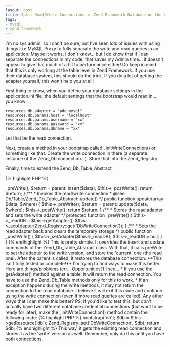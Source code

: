 ```yaml
---
layout: post
title: Split Read/Write Connections in Zend Framework Database on the Application Level
tags:
- mysql
- zend framework
---
```


I'm no sys admin, so I can't be sure, but I've seen lots of issues with using things like MySQL Proxy to fully separate the write and read queries in an application.  Maybe it works, I don't know... but I do know that if I can separate the connections in my code, that saves my Admin time... it doesn't appear to give that much of a hit to performance either!  Do keep in mind that this is only working at the table level in Zend Framework.  If you use their database system, this should do the trick.  If you do a lot of getting the adapter yourself, this won't help you at all!

First thing to know, when you define your database settings in the application.ini file, the default settings that the bootstrap would read in ... you know: 

    
    
    resources.db.adapter = "pdo_mysql"
    resources.db.params.host = "localhost"
    resources.db.params.username = "xx"
    resources.db.params.password = "xx"
    resources.db.params.dbname = "xx"
    


Let that be the read connection.

Next, create a method in your bootstrap called _initWriteConnection() or something like that.  Create the write connection in there (a separate instance of the Zend_Db connection...).  Store that into the Zend_Registry.

Finally, time to extend the Zend_Db_Table_Abstract

{% highlight PHP %}
<?php
class Application_Model_SplitReadWriteDatabaseConnection extends Zend_Db_Table_Abstract
{
    /**
     * temporary storage of the read only adapter
     */
    protected $_readDB = null;
    
    /**
     * invokes the read/write connection
     * @see Db/Table/Zend_Db_Table_Abstract::insert()
     */
    public function insert(array $data)
    {
        $this->_preWrite();
        $return = parent::insert($data);
        $this->_postWrite();
        return $return;
    }
    
    /**
     * Invokes the read/write connection
     * @see Db/Table/Zend_Db_Table_Abstract::update()
     */
    public function update(array $data, $where)
    {
        $this->_preWrite();
        $return = parent::update($data, $where);
        $this->_postWrite();
        return $return;
    }
    
    /**
     * Stores the read adapter and sets the write adapter
     */
    protected function _preWrite()
    {
        $this->_readDB = $this->getAdapter();
        $this->_setAdapter(Zend_Registry::get('DbWriteConnection'));
    }
    
    /**
     * Sets the read adapter back and clears the temporary storage
     */
    public function _postWrite()
    {
        $this->_setAdapter($this->_readDB);
        $this->_readDB = null;
    }
}
{% endhighlight %}    



This is pretty simple.  It overrides the insert and update commands of the Zend_Db_Table_Abstract class.  With that, it calls preWrite to set the adapter to the write version, and store the 'current' one (the read one).  After the parent is called, it restores the database connection.

**This isn't fully tested or complete!**

I'm trying to find ways to make this better.  Here are things/problems (err... Opportunities?) I see...




  * If you use the getAdapter() method against a table, it will return the read connection.  You have to use the Zend_Db_Table methods only for this to work.


  * If an exception happens during the write methods, it may not return the connection to the read database.  I believe it will exit this code and continue using the write connection (even if more read queries are called).



Any other ways that I can make this better?

PS, if you'd like to test this, but don't actually have two different database credential connections (but want to be ready for later), make the _initWriteConnection() method contain the following code:


{% highlight PHP %}
<?php
$this->bootstrap('db');
$db = $this->getResource('db');
Zend_Registry::set('DbWriteConnection', $db);
return $db;
{% endhighlight %}    



This way, it gets the existing read connection and stores it as the 'write' version as well.  Remember, only do this until you have both connections.

